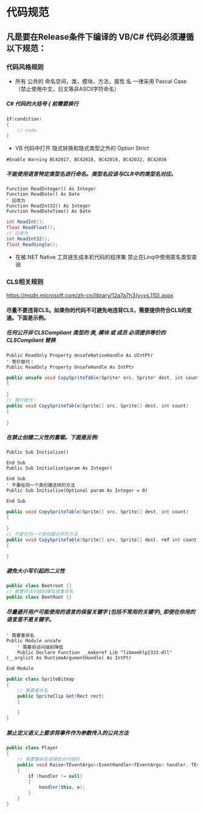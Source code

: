 # 代码规范
## 凡是要在Release条件下编译的 VB/C# 代码必须遵循以下规范：
### 代码风格规则
- 所有 公共的 命名空间，类，模块，方法，属性 名 一律采用 Pascal Case （禁止使用中文，日文等非ASCII字符命名）
##### C# 代码的大括号 { 前需要换行

```C#
if(condition)
{
    // code
}
```

- VB 代码中打开 隐式转换和隐式类型之外的 Option Strict

```VB
#Enable Warning BC42017, BC42018, BC42019, BC42032, BC42036
```

##### 不能使用语言特定类型名进行命名。类型名应该与CLR中的类型名对应。

```VB
Function ReadInteger() As Integer
Function ReadDate() As Date
' 应改为
Function ReadInt32() As Integer
Function ReadDateTime() As Date
```

```C#
int ReadInt();
float ReadFloat();
// 应改为
int ReadInt32();
float ReadSingle();
```

- 在被.NET Native 工具链生成本机代码的程序集 禁止在Linq中使用匿名类型查询

### CLS相关规则
https://msdn.microsoft.com/zh-cn/library/12a7a7h3(v=vs.110).aspx
#### 尽量不要违背CLS。如果你的代码不可避免地违背CLS，需要提供符合CLS的变通。下面是示例。
##### 任何公开非 CLSCompliant 类型的 类, 模块 或 成员 必须提供等价的 CLSCompliant 替换 

```VB
Public ReadOnly Property UnsafeNativeHandle As UIntPtr
' 等价替代：
Public ReadOnly Property UnsafeHandle As IntPtr
```

```C#
public unsafe void CopySpriteTable(Sprite* src, Sprite* dest, int count)
{
    
}
// 等价替代：
public void CopySpriteTable(Sprite[] src, Sprite[] dest, int count)
{
    
}
```

##### 在禁止创建二义性的重载。下面是反例: 

```VB
Public Sub Initialize()

End Sub
Public Sub Initialize(param As Integer)

End Sub
' 不要在同一个类创建这样的方法
Public Sub Initialize(Optional param As Integer = 0)

End Sub
```

```C#
public void CopySpriteTable(Sprite[] src, Sprite[] dest, int count)
{

}
// 不要在同一个类创建这样的方法
public void CopySpriteTable(Sprite[] src, Sprite[] dest, ref int count)
{

}
```

##### 避免大小写引起的二义性

```C#
public class Beetroot {}
// 需要将访问级别降低或重命名
public class BeetRoot {}
```

##### 尽量避开用户可能使用的语言的保留关键字 (包括不常用的关键字), 即使在你用的语言里不是关键字。

```VB
' 需要重命名
Public Module unsafe
    ' 需要将访问级别降低
    Public Declare Function __makeref Lib "libmemhlp2333.dll" (__arglist As RuntimeArgumentHandle) As IntPtr

End Module
```

```C#
public class SpriteBitmap
{
    // 需要重命名
    public SpriteClip Get(Rect rect)
    {

    }
}
```

##### 禁止定义语义上要求将事件作为参数传入的公共方法

```C#
public class Player
{
    // 需要重命名或降低访问级别
    public void Raise<TEventArgs>(EventHandler<TEventArgs> handler, TEventArgs e) where TEventArgs : EventArgs
    {
        if (handler != null)
        {
            handler(this, e);
        }
    }
}
```
